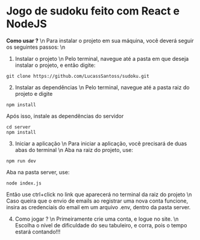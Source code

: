 # Jogo de sudoku feito com React e NodeJS

**Como usar ?**
\n
Para instalar o projeto em sua máquina, você deverá seguir os seguintes passos:
\n
1. Instalar o projeto
\n
Pelo terminal, navegue até a pasta em que deseja instalar o projeto, e então digite:
````
git clone https://github.com/LucassSantoss/sudoku.git
````

2. Instalar as dependências
\n
Pelo terminal, navegue até a pasta raiz do projeto e digite
```
npm install
```
Após isso, instale as dependências do servidor
```
cd server
npm install
```

3. Iniciar a aplicação
\n
Para iniciar a aplicação, você precisará de duas abas do terminal
\n
Aba na raiz do projeto, use:
```
npm run dev
```
Aba na pasta server, use:
```
node index.js
```
Então use ctrl+click no link que aparecerá no terminal da raiz do projeto
\n
Caso queira que o envio de emails ao registrar uma nova conta funcione, insira 
as credenciais do email em um arquivo .env, dentro da pasta server.

4. Como jogar ?
\n
Primeiramente crie uma conta, e logue no site.
\n
Escolha o nível de dificuldade do seu tabuleiro, e corra, pois o tempo estará contando!!!


